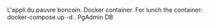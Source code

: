 L'appli du pauvre boncoin. Docker container.
For lunch the container: docker-compose up -d .
 PgAdmin DB
